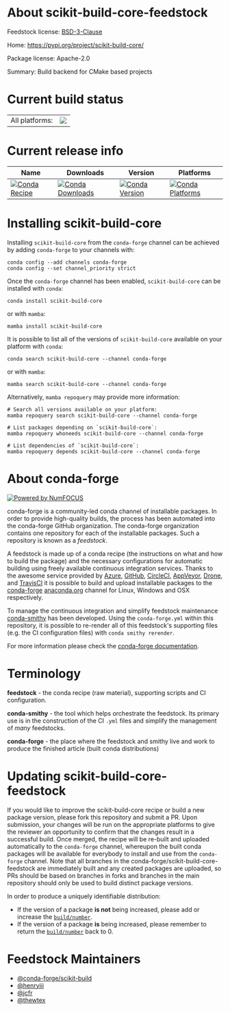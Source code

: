 About scikit-build-core-feedstock
=================================

Feedstock license: [BSD-3-Clause](https://github.com/conda-forge/scikit-build-core-feedstock/blob/main/LICENSE.txt)

Home: https://pypi.org/project/scikit-build-core/

Package license: Apache-2.0

Summary: Build backend for CMake based projects

Current build status
====================


<table><tr><td>All platforms:</td>
    <td>
      <a href="https://dev.azure.com/conda-forge/feedstock-builds/_build/latest?definitionId=18086&branchName=main">
        <img src="https://dev.azure.com/conda-forge/feedstock-builds/_apis/build/status/scikit-build-core-feedstock?branchName=main">
      </a>
    </td>
  </tr>
</table>

Current release info
====================

| Name | Downloads | Version | Platforms |
| --- | --- | --- | --- |
| [![Conda Recipe](https://img.shields.io/badge/recipe-scikit--build--core-green.svg)](https://anaconda.org/conda-forge/scikit-build-core) | [![Conda Downloads](https://img.shields.io/conda/dn/conda-forge/scikit-build-core.svg)](https://anaconda.org/conda-forge/scikit-build-core) | [![Conda Version](https://img.shields.io/conda/vn/conda-forge/scikit-build-core.svg)](https://anaconda.org/conda-forge/scikit-build-core) | [![Conda Platforms](https://img.shields.io/conda/pn/conda-forge/scikit-build-core.svg)](https://anaconda.org/conda-forge/scikit-build-core) |

Installing scikit-build-core
============================

Installing `scikit-build-core` from the `conda-forge` channel can be achieved by adding `conda-forge` to your channels with:

```
conda config --add channels conda-forge
conda config --set channel_priority strict
```

Once the `conda-forge` channel has been enabled, `scikit-build-core` can be installed with `conda`:

```
conda install scikit-build-core
```

or with `mamba`:

```
mamba install scikit-build-core
```

It is possible to list all of the versions of `scikit-build-core` available on your platform with `conda`:

```
conda search scikit-build-core --channel conda-forge
```

or with `mamba`:

```
mamba search scikit-build-core --channel conda-forge
```

Alternatively, `mamba repoquery` may provide more information:

```
# Search all versions available on your platform:
mamba repoquery search scikit-build-core --channel conda-forge

# List packages depending on `scikit-build-core`:
mamba repoquery whoneeds scikit-build-core --channel conda-forge

# List dependencies of `scikit-build-core`:
mamba repoquery depends scikit-build-core --channel conda-forge
```


About conda-forge
=================

[![Powered by
NumFOCUS](https://img.shields.io/badge/powered%20by-NumFOCUS-orange.svg?style=flat&colorA=E1523D&colorB=007D8A)](https://numfocus.org)

conda-forge is a community-led conda channel of installable packages.
In order to provide high-quality builds, the process has been automated into the
conda-forge GitHub organization. The conda-forge organization contains one repository
for each of the installable packages. Such a repository is known as a *feedstock*.

A feedstock is made up of a conda recipe (the instructions on what and how to build
the package) and the necessary configurations for automatic building using freely
available continuous integration services. Thanks to the awesome service provided by
[Azure](https://azure.microsoft.com/en-us/services/devops/), [GitHub](https://github.com/),
[CircleCI](https://circleci.com/), [AppVeyor](https://www.appveyor.com/),
[Drone](https://cloud.drone.io/welcome), and [TravisCI](https://travis-ci.com/)
it is possible to build and upload installable packages to the
[conda-forge](https://anaconda.org/conda-forge) [anaconda.org](https://anaconda.org/)
channel for Linux, Windows and OSX respectively.

To manage the continuous integration and simplify feedstock maintenance
[conda-smithy](https://github.com/conda-forge/conda-smithy) has been developed.
Using the ``conda-forge.yml`` within this repository, it is possible to re-render all of
this feedstock's supporting files (e.g. the CI configuration files) with ``conda smithy rerender``.

For more information please check the [conda-forge documentation](https://conda-forge.org/docs/).

Terminology
===========

**feedstock** - the conda recipe (raw material), supporting scripts and CI configuration.

**conda-smithy** - the tool which helps orchestrate the feedstock.
                   Its primary use is in the construction of the CI ``.yml`` files
                   and simplify the management of *many* feedstocks.

**conda-forge** - the place where the feedstock and smithy live and work to
                  produce the finished article (built conda distributions)


Updating scikit-build-core-feedstock
====================================

If you would like to improve the scikit-build-core recipe or build a new
package version, please fork this repository and submit a PR. Upon submission,
your changes will be run on the appropriate platforms to give the reviewer an
opportunity to confirm that the changes result in a successful build. Once
merged, the recipe will be re-built and uploaded automatically to the
`conda-forge` channel, whereupon the built conda packages will be available for
everybody to install and use from the `conda-forge` channel.
Note that all branches in the conda-forge/scikit-build-core-feedstock are
immediately built and any created packages are uploaded, so PRs should be based
on branches in forks and branches in the main repository should only be used to
build distinct package versions.

In order to produce a uniquely identifiable distribution:
 * If the version of a package **is not** being increased, please add or increase
   the [``build/number``](https://docs.conda.io/projects/conda-build/en/latest/resources/define-metadata.html#build-number-and-string).
 * If the version of a package **is** being increased, please remember to return
   the [``build/number``](https://docs.conda.io/projects/conda-build/en/latest/resources/define-metadata.html#build-number-and-string)
   back to 0.

Feedstock Maintainers
=====================

* [@conda-forge/scikit-build](https://github.com/orgs/conda-forge/teams/scikit-build/)
* [@henryiii](https://github.com/henryiii/)
* [@jcfr](https://github.com/jcfr/)
* [@thewtex](https://github.com/thewtex/)

